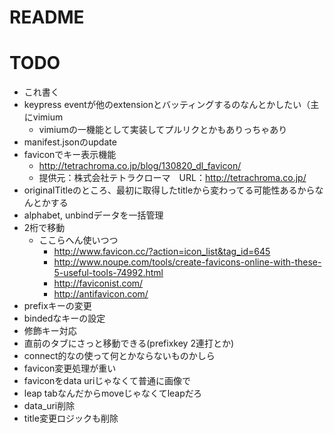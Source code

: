 # README

# TODO
* これ書く
* keypress eventが他のextensionとバッティングするのなんとかしたい（主にvimium
    * vimiumの一機能として実装してプルリクとかもありっちゃあり
* manifest.jsonのupdate
* faviconでキー表示機能
    * http://tetrachroma.co.jp/blog/130820_dl_favicon/
    * 提供元：株式会社テトラクローマ　URL：http://tetrachroma.co.jp/
* originalTitleのところ、最初に取得したtitleから変わってる可能性あるからなんとかする
* alphabet, unbindデータを一括管理
* 2桁で移動
    * ここらへん使いつつ
        * http://www.favicon.cc/?action=icon_list&tag_id=645
        * http://www.noupe.com/tools/create-favicons-online-with-these-5-useful-tools-74992.html
        * http://faviconist.com/
        * http://antifavicon.com/
* prefixキーの変更
* bindedなキーの設定
* 修飾キー対応
* 直前のタブにさっと移動できる(prefixkey 2連打とか)
* connect的なの使って何とかならないものかしら
* favicon変更処理が重い
* faviconをdata uriじゃなくて普通に画像で
* leap tabなんだからmoveじゃなくてleapだろ
* data_uri削除
* title変更ロジックも削除
